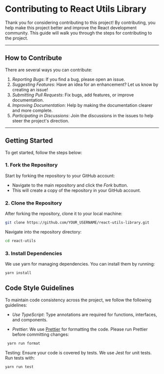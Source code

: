 # Contributing to React Utils Library

Thank you for considering contributing to this project! By contributing, you help make this project better and improve the React development community. This guide will walk you through the steps for contributing to the project.

---

## How to Contribute

There are several ways you can contribute:

1. *Reporting Bugs*: If you find a bug, please open an issue.
2. *Suggesting Features*: Have an idea for an enhancement? Let us know by creating an issue!
3. *Submitting Pull Requests*: Fix bugs, add features, or improve documentation.
4. *Improving Documentation*: Help by making the documentation clearer and more complete.
5. *Participating in Discussions*: Join the discussions in the issues to help steer the project's direction.

---

## Getting Started

To get started, follow the steps below:

### 1. Fork the Repository

Start by forking the repository to your GitHub account:

- Navigate to the main repository and click the *Fork* button.
- This will create a copy of the repository in your GitHub account.

### 2. Clone the Repository

After forking the repository, clone it to your local machine:

```bash
git clone https://github.com/YOUR_USERNAME/react-utils-library.git
```


Navigate into the repository directory:


```bash 
cd react-utils
```


### 3. Install Dependencies

We use yarn for managing dependencies. You can install them by running:

```bash
yarn install
```



## Code Style Guidelines

To maintain code consistency across the project, we follow the following guidelines:

- *Use TypeScript*: Type annotations are required for functions, interfaces, and components.

- *Prettier*: We use [Prettier](https://prettier.io/) for formatting the code. Please run Prettier before committing changes:
  
```bash
 yarn run format
```

Testing: Ensure your code is covered by tests. We use Jest for unit tests. Run tests with:

```bash
yarn run test
```
